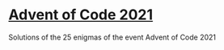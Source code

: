 # [Advent of Code 2021](https://adventofcode.com/2021)
Solutions of the 25 enigmas of the event Advent of Code 2021


